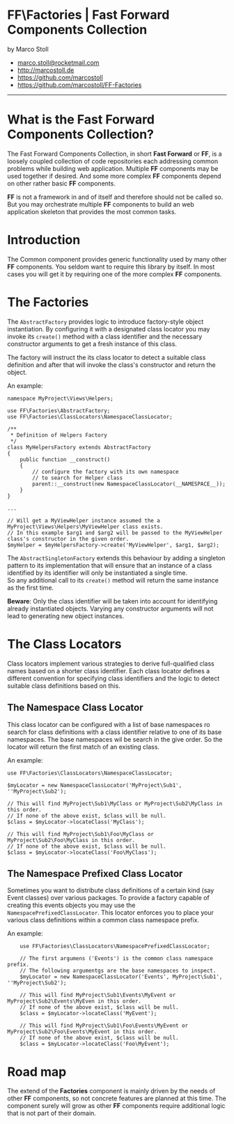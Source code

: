 FF\Factories | Fast Forward Components Collection
===============================================================================

by Marco Stoll

- <marco.stoll@rocketmail.com>
- <http://marcostoll.de>
- <https://github.com/marcostoll>
- <https://github.com/marcostoll/FF-Factories>
------------------------------------------------------------------------------------------------------------------------

# What is the Fast Forward Components Collection?
The Fast Forward Components Collection, in short **Fast Forward** or **FF**, is a loosely coupled collection of code 
repositories each addressing common problems while building web application. Multiple **FF** components may be used 
together if desired. And some more complex **FF** components depend on other rather basic **FF** components.

**FF** is not a framework in and of itself and therefore should not be called so. 
But you may orchestrate multiple **FF** components to build an web application skeleton that provides the most common 
tasks.

# Introduction

The Common component provides generic functionality used by many other **FF** components. You seldom want to require
this library by itself. In most cases you will get it by requiring one of the more complex **FF** components.

# The Factories

The `AbstractFactory` provides logic to introduce factory-style object instantiation. By configuring it with a 
designated class locator you may invoke its `create()` method with a class identifier  and the necessary constructor 
arguments to get a fresh instance of this class.

The factory will instruct the its class locator to detect a suitable class definition and after that will invoke the
class's constructor and return the object.

An example:

    namespace MyProject\Views\Helpers;
    
    use FF\Factories\AbstractFactory;
    use FF\Factories\ClassLocators\NamespaceClassLocator;
    
    /**
     * Definition of Helpers Factory
     */
    class MyHelpersFactory extends AbstractFactory
    {
        public function __construct()
        {
            // configure the factory with its own namespace
            // to search for Helper class
            parent::__construct(new NamespaceClassLocator(__NAMESPACE__));
        }
    }
    
    ...
    
    // Will get a MyViewHelper instance assumed the a MyProject\Views\Helpers\MyViewHelper class exists.
    // In this example $arg1 and $arg2 will be passed to the MyViewHelper class's constructor in the given order.
    $myHelper = $myHelpersFactory->create('MyViewHelper', $arg1, $arg2);
    
The `AbstractSingletonFactory` extends this behaviour by adding a singleton pattern to its implementation that will 
ensure that an instance of a class identified by its identifier will only be instantiated a single time.    
So any additional call to its `create()` method will return the same instance as the first time.

**Beware**: Only the class identifier will be taken into account for identifying already instantiated objects. Varying 
any constructor arguments will not lead to generating new object instances.

# The Class Locators

Class locators implement various strategies to derive full-qualified class names based on a shorter class identifier.
Each class locator defines a different convention for specifying class identifiers and the logic to detect suitable
class definitions based on this.

## The Namespace Class Locator

This class locator can be configured with a list of base namespaces ro search for class definitions with a class 
identifier relative to one of its base namespaces.
The base namespaces wil be search in the give order. So the locator will return the first match of an existing class.

An example:

    use FF\Factories\ClassLocators\NamespaceClassLocator;

    $myLocator = new NamespaceClassLocator('MyProject\Sub1', ''MyProject\Sub2');
    
    // This will find MyProject\Sub1\MyClass or MyProject\Sub2\MyClass in this order.
    // If none of the above exist, $class will be null.
    $class = $myLocator->locateClass('MyClass');
    
    // This will find MyProject\Sub1\Foo\MyClass or MyProject\Sub2\Foo\MyClass in this order.
    // If none of the above exist, $class will be null.
    $class = $myLocator->locateClass('Foo\MyClass');
    
## The Namespace Prefixed Class Locator

Sometimes you want to distribute class definitions of a certain kind (say Event classes) over various packages. To
provide a factory capable of creating this events objects you  may use the `NamespacePrefixedClassLocator`. This 
locator enforces you to place your various class definitions within a common class namespace prefix.

An example:

        use FF\Factories\ClassLocators\NamespacePrefixedClassLocator;
        
        // The first argumens ('Events') is the common class namespace prefix.
        // The following argumentgs are the base namespaces to inspect.
        $myLocator = new NamespaceClassLocator('Events', MyProject\Sub1', ''MyProject\Sub2');
        
        // This will find MyProject\Sub1\Events\MyEvent or MyProject\Sub2\Events\MyEven in this order.
        // If none of the above exist, $class will be null.
        $class = $myLocator->locateClass('MyEvent');
        
        // This will find MyProject\Sub1\Foo\Events\MyEvent or MyProject\Sub2\Foo\Events\MyEvent in this order.
        // If none of the above exist, $class will be null.
        $class = $myLocator->locateClass('Foo\MyEvent');

# Road map

The extend of the **Factories** component is mainly driven by the needs of other **FF** components, so not concrete 
features are planned at this time. The component surely will grow as other **FF** components require additional logic 
that is not part of their domain.